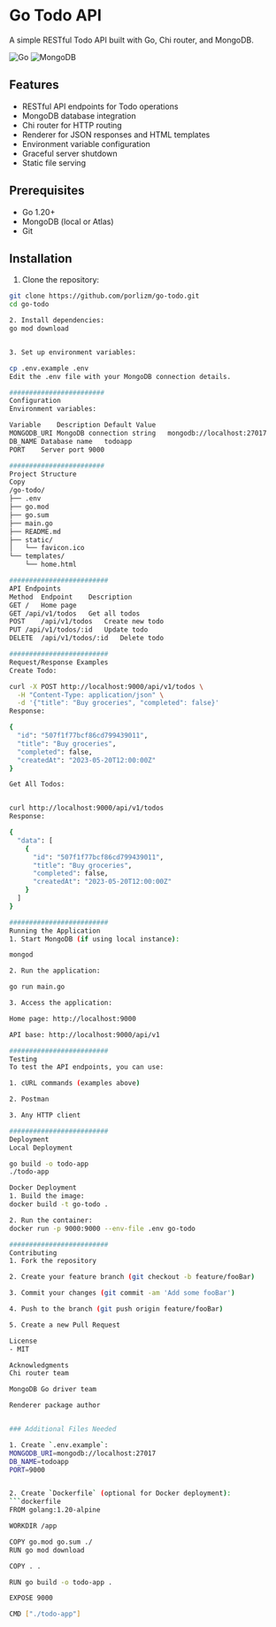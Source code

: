 # Go Todo API

A simple RESTful Todo API built with Go, Chi router, and MongoDB.

![Go](https://img.shields.io/badge/Go-1.20+-00ADD8?logo=go)
![MongoDB](https://img.shields.io/badge/MongoDB-4.4+-47A248?logo=mongodb)

## Features

- RESTful API endpoints for Todo operations
- MongoDB database integration
- Chi router for HTTP routing
- Renderer for JSON responses and HTML templates
- Environment variable configuration
- Graceful server shutdown
- Static file serving

## Prerequisites

- Go 1.20+
- MongoDB (local or Atlas)
- Git

## Installation

1. Clone the repository:
```bash
git clone https://github.com/porlizm/go-todo.git
cd go-todo

2. Install dependencies:
go mod download


3. Set up environment variables:

cp .env.example .env
Edit the .env file with your MongoDB connection details.

########################
Configuration
Environment variables:

Variable	Description	Default Value
MONGODB_URI	MongoDB connection string	mongodb://localhost:27017
DB_NAME	Database name	todoapp
PORT	Server port	9000

########################
Project Structure
Copy
/go-todo/
├── .env
├── go.mod
├── go.sum
├── main.go
├── README.md
├── static/
│   └── favicon.ico
└── templates/
    └── home.html

#########################
API Endpoints
Method	Endpoint	Description
GET	/	Home page
GET	/api/v1/todos	Get all todos
POST	/api/v1/todos	Create new todo
PUT	/api/v1/todos/:id	Update todo
DELETE	/api/v1/todos/:id	Delete todo

#########################
Request/Response Examples
Create Todo:

curl -X POST http://localhost:9000/api/v1/todos \
  -H "Content-Type: application/json" \
  -d '{"title": "Buy groceries", "completed": false}'
Response:

{
  "id": "507f1f77bcf86cd799439011",
  "title": "Buy groceries",
  "completed": false,
  "createdAt": "2023-05-20T12:00:00Z"
}

Get All Todos:


curl http://localhost:9000/api/v1/todos
Response:

{
  "data": [
    {
      "id": "507f1f77bcf86cd799439011",
      "title": "Buy groceries",
      "completed": false,
      "createdAt": "2023-05-20T12:00:00Z"
    }
  ]
}

#########################
Running the Application
1. Start MongoDB (if using local instance):

mongod

2. Run the application:

go run main.go

3. Access the application:

Home page: http://localhost:9000

API base: http://localhost:9000/api/v1

#########################
Testing
To test the API endpoints, you can use:

1. cURL commands (examples above)

2. Postman

3. Any HTTP client

#########################
Deployment
Local Deployment

go build -o todo-app
./todo-app

Docker Deployment
1. Build the image:
docker build -t go-todo .

2. Run the container:
docker run -p 9000:9000 --env-file .env go-todo

#########################
Contributing
1. Fork the repository

2. Create your feature branch (git checkout -b feature/fooBar)

3. Commit your changes (git commit -am 'Add some fooBar')

4. Push to the branch (git push origin feature/fooBar)

5. Create a new Pull Request

License
- MIT

Acknowledgments
Chi router team

MongoDB Go driver team

Renderer package author


### Additional Files Needed

1. Create `.env.example`:
MONGODB_URI=mongodb://localhost:27017
DB_NAME=todoapp
PORT=9000


2. Create `Dockerfile` (optional for Docker deployment):
```dockerfile
FROM golang:1.20-alpine

WORKDIR /app

COPY go.mod go.sum ./
RUN go mod download

COPY . .

RUN go build -o todo-app .

EXPOSE 9000

CMD ["./todo-app"]
